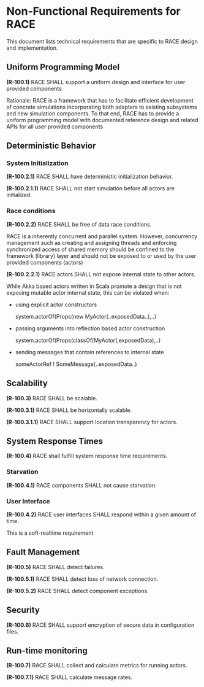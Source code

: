 # Non-Functional Requirements for RACE

This document lists technical requirements that are specific to RACE design and
implementation.

## Uniform Programming Model

__(R-100.1)__ RACE SHALL support a uniform design and interface for user provided
components

Rationale: RACE is a framework that has to facilitate efficient development of
concrete simulations incorporating both adapters to existing subsystems and
new simulation components. To that end, RACE has to provide a uniform programming
model with documented reference design and related APIs for all user provided
components


## Deterministic Behavior

### System Initialization
__(R-100.2.1)__ RACE SHALL have deterministic initialization behavior.

__(R-100.2.1.1)__ RACE SHALL not start simulation before all actors are initialized.

### Race conditions
__(R-100.2.2)__ RACE SHALL be free of data race conditions.

RACE is a inherently concurrent and parallel system. However, concurrency management
such as creating and assigning threads and enforcing synchronized access of shared
memory should be confined to the framework (library) layer and should not be
exposed to or used by the user provided components (actors)

__(R-100.2.2.1)__ RACE actors SHALL not expose internal state to other actors.

While Akka based actors written in Scala promote a design that is not exposing
mutable actor internal state, this can be violated when:

  * using explicit actor constructors

      system.actorOf(Props(new MyActor(..exposedData..),..)

  * passing arguments into reflection based actor construction

      system.actorOf(Props(classOf[MyActor],exposedData),..)

  * sending messages that contain references to internal state

      someActorRef ! SomeMessage(..exposedData..)


## Scalability

__(R-100.3)__ RACE SHALL be scalable.

__(R-100.3.1)__ RACE SHALL be horizontally scalable.

__(R-100.3.1.1)__ RACE SHALL support location transparency for actors.


## System Response Times

__(R-100.4)__ RACE shall fulfill system response time requirements. 

### Starvation

__(R-100.4.1)__ RACE components SHALL not cause starvation.

### User Interface

__(R-100.4.2)__ RACE user interfaces SHALL respond within a given amount of time.

This is a soft-realtime requirement

## Fault Management 

__(R-100.5)__ RACE SHALL detect failures.

__(R-100.5.1)__ RACE SHALL detect loss of network connection.

__(R-100.5.2)__ RACE SHALL detect component exceptions.

## Security

__(R-100.6)__ RACE SHALL support encryption of secure data in configuration files.

## Run-time monitoring

__(R-100.7)__ RACE SHALL collect and calculate metrics for running actors.

__(R-100.7.1)__ RACE SHALL calculate message rates.



  

